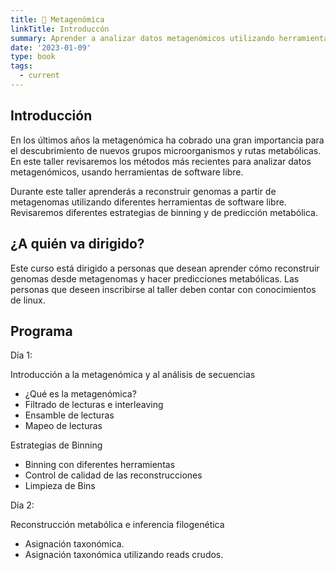 ```yaml
---
title: 🤖 Metagenómica
linkTitle: Introduccón
summary: Aprender a analizar datos metagenómicos utilizando herramientas de software libre. 
date: '2023-01-09'
type: book
tags:
  - current
---
```


## Introducción

En los últimos años la metagenómica ha cobrado una gran importancia para  el descubrimiento de nuevos grupos microorganismos y rutas metabólicas. En este taller revisaremos los métodos más recientes para analizar datos metagenómicos, usando herramientas de software libre.

Durante este taller aprenderás a reconstruir genomas a partir de metagenomas utilizando diferentes herramientas de software libre. Revisaremos diferentes estrategias de binning y de predicción metabólica.

## ¿A quién va dirigido? 

Este curso está dirigido a personas que desean aprender cómo reconstruir genomas desde metagenomas y hacer predicciones metabólicas. Las personas que deseen inscribirse al taller deben contar con conocimientos de linux.

## Programa

Día 1: 

Introducción a la metagenómica y al análisis de secuencias
- ¿Qué es la metagenómica?
- Filtrado de lecturas e interleaving
- Ensamble de lecturas
- Mapeo de lecturas

Estrategias de Binning
- Binning con diferentes herramientas
- Control de calidad de las reconstrucciones
- Limpieza de Bins

Día 2: 

Reconstrucción metabólica e inferencia filogenética
- Asignación taxonómica.
- Asignación taxonómica utilizando reads crudos.




